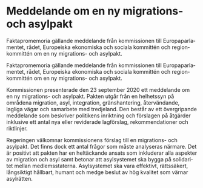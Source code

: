 # Meddelande om en ny migrations- och asylpakt

Fakta­prome­moria gällande meddelande från kom­mis­sionen till Europa­parla­mentet, rådet, Europeiska ekon­omiska och sociala kom­mittén och region­kommittén om en ny migrations- och asylpakt.

Fakta­prome­moria gällande meddelande från kom­mis­sionen till Europa­parla­mentet, rådet, Europeiska ekon­omiska och sociala kom­mittén och region­kommittén om en ny migrations- och asylpakt.

Kommissionen presen­terade den 23 september 2020 ett med­delande om en ny migrations- och asylpakt. Pakten utgår från en hel­hets­syn på områdena migra­tion, asyl, integra­tion, gräns­han­tering, åter­vändande, lagliga vägar och sam­arbete med tredje­land. Den består av ett över­gripande med­delande som beskriver politi­kens inrikt­ning och för­slagen på åtgär­der inklusive ett antal nya eller revide­rade lag­förslag, rekom­menda­tioner och rikt­linjer.

Regeringen väl­komnar kom­mis­sionens förslag till en migrations- och asylpakt. Det finns dock ett antal frågor som måste analy­seras närmare. Det är positivt att pakten har en hel­täckande ansats som inklu­derar alla aspekter av migration och asyl samt betonar att asyl­syste­met ska bygga på solidari­tet mellan medlems­staterna. Asyl­syste­met ska vara effektivt, rätts­säkert, lång­siktigt håll­bart, humant och medge beslut av hög kvalitet som värnar asyl­rätten.

